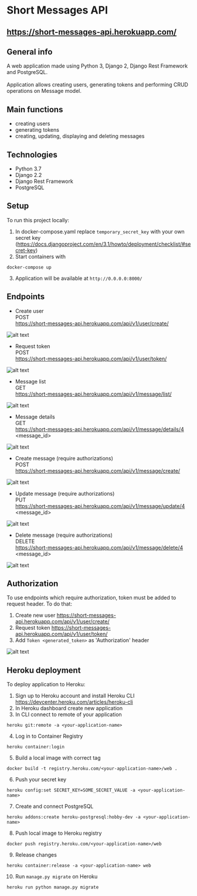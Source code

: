 # Short Messages API

## https://short-messages-api.herokuapp.com/

## General info

A web application made using Python 3, Django 2, Django Rest Framework and PostgreSQL.  
<br/>Application allows creating users, generating tokens and performing CRUD operations on Message model.

## Main functions

* creating users
* generating tokens
* creating, updating, displaying and deleting messages

## Technologies

* Python 3.7
* Django 2.2
* Django Rest Framework
* PostgreSQL

## Setup

To run this project locally:

1. In docker-compose.yaml replace `temporary_secret_key` with your own secret
   key (https://docs.djangoproject.com/en/3.1/howto/deployment/checklist/#secret-key)
2. Start containers with

```
docker-compose up
```

3. Application will be available at `http://0.0.0.0:8000/`

## Endpoints

* Create user </br>
  POST </br>
  https://short-messages-api.herokuapp.com/api/v1/user/create/

![alt text](https://raw.githubusercontent.com/dawidbudzynski/short-messages-api/main/demo_images/create_user.png)

* Request token </br>
  POST </br>
  https://short-messages-api.herokuapp.com/api/v1/user/token/

![alt text](https://raw.githubusercontentcom/dawidbudzynski/short-messages-api/main/demo_image/request_token.png)

* Message list </br>
  GET </br>
  https://short-messages-api.herokuapp.com/api/v1/message/list/

![alt text](https://raw.githubusercontent.com/dawidbudzynski/short-messages-api/main/demo_images/list_messages.png)

* Message details </br>
  GET </br>
  https://short-messages-api.herokuapp.com/api/v1/message/details/4 <message_id>

![alt text](https://raw.githubusercontent.com/dawidbudzynski/short-messages-api/main/demo_images/details_message.png)

* Create message (require authorizations) </br>
  POST </br>
  https://short-messages-api.herokuapp.com/api/v1/message/create/

![alt text](https://raw.githubusercontent.com/dawidbudzynski/short-messages-api/main/demo_images/create_message.png)

* Update message (require authorizations) </br>
  PUT </br>
  https://short-messages-api.herokuapp.com/api/v1/message/update/4 <message_id>

![alt text](https://raw.githubusercontent.com/dawidbudzynski/short-messages-api/main/demo_images/update_message.png)

* Delete message (require authorizations) </br>
  DELETE </br>
  https://short-messages-api.herokuapp.com/api/v1/message/delete/4 <message_id>

![alt text](https://raw.githubusercontent.com/dawidbudzynski/short-messages-api/main/demo_images/delete_message.png)

## Authorization

To use endpoints which require authorization, token must be added to request header. To do that:

1. Create new user https://short-messages-api.herokuapp.com/api/v1/user/create/
2. Request token https://short-messages-api.herokuapp.com/api/v1/user/token/
3. Add `Token <generated_token>` as 'Authorization' header
   
![alt text](https://raw.githubusercontent.com/dawidbudzynski/short-messages-api/main/demo_images/add_token_header.png)

## Heroku deployment

To deploy application to Heroku:

1. Sign up to Heroku account and install Heroku CLI https://devcenter.heroku.com/articles/heroku-cli
2. In Heroku dashboard create new application
3. In CLI connect to remote of your application

```
heroku git:remote -a <your-application-name>
```

4. Log in to Container Registry

```
heroku container:login
```

5. Build a local image with correct tag

```
docker build -t registry.heroku.com/<your-application-name>/web .
```

6. Push your secret key

```
heroku config:set SECRET_KEY=SOME_SECRET_VALUE -a <your-application-name>
```

7. Create and connect PostgreSQL

```
heroku addons:create heroku-postgresql:hobby-dev -a <your-application-name>
```

8. Push local image to Heroku registry

```
docker push registry.heroku.com/<your-application-name>/web
```

9. Release changes

```
heroku container:release -a <your-application-name> web
```

10. Run `manage.py migrate` on Heroku

```
heroku run python manage.py migrate
```
